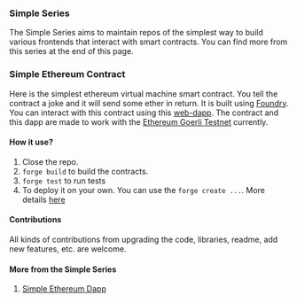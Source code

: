 ### Simple Series

The Simple Series aims to maintain repos of the simplest way to build various frontends that interact with smart contracts. You can find more from this series at the end of this page.

### Simple Ethereum Contract

Here is the simplest ethereum virtual machine smart contract. You tell the contract a joke and it will send some ether in return. It is built using [Foundry](https://github.com/foundry-rs/foundry). You can interact with this contract using this [web-dapp](https://simple-ethereum-dapp.vercel.app/). The contract and this dapp are made to work with the [Ethereum Goerli Testnet](https://goerli.net/) currently.

#### How it use?

1. Close the repo.
2. `forge build` to build the contracts.
3. `forge test` to run tests
4. To deploy it on your own. You can use the `forge create ...`. More details [here](https://book.getfoundry.sh/reference/forge/forge-create)

#### Contributions

All kinds of contributions from upgrading the code, libraries, readme, add new features, etc. are welcome.

#### More from the Simple Series

1. [Simple Ethereum Dapp](https://github.com/thegitparticle/simple-ethereum-dapp)

